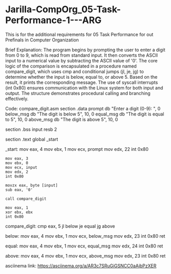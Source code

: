 # Jarilla-CompOrg_05-Task-Performance-1---ARG
This is for the additional requirements for 05 Task Performance for out Prefinals in Computer Organization

Brief Explanation: The program begins by prompting the
user to enter a digit from 0 to 9, which
is read from standard input. It then
converts the ASCII input to a numerical
value by subtracting the ASCII value of
'0'. The core logic of the comparison is
encapsulated in a procedure named
compare_digit, which uses cmp and
conditional jumps (jl, je, jg) to
determine whether the input is below,
equal to, or above 5. Based on the
result, it prints the corresponding
message. The use of syscall interrupts
(int 0x80) ensures communication with
the Linux system for both input and
output. The structure demonstrates
procedural calling and branching
effectively.

Code: compare_digit.asm
section .data
    prompt db "Enter a digit (0-9): ", 0
    below_msg db "The digit is below 5", 10, 0
    equal_msg db "The digit is equal to 5", 10, 0
    above_msg db "The digit is above 5", 10, 0

section .bss
    input resb 2

section .text
    global _start

_start:
    mov eax, 4
    mov ebx, 1
    mov ecx, prompt
    mov edx, 22
    int 0x80

    mov eax, 3
    mov ebx, 0
    mov ecx, input
    mov edx, 2
    int 0x80

    movzx eax, byte [input]
    sub eax, '0'

    call compare_digit

    mov eax, 1
    xor ebx, ebx
    int 0x80

compare_digit:
    cmp eax, 5
    jl below
    je equal
    jg above

below:
    mov eax, 4
    mov ebx, 1
    mov ecx, below_msg
    mov edx, 23
    int 0x80
    ret

equal:
    mov eax, 4
    mov ebx, 1
    mov ecx, equal_msg
    mov edx, 24
    int 0x80
    ret

above:
    mov eax, 4
    mov ebx, 1
    mov ecx, above_msg
    mov edx, 23
    int 0x80
    ret


asciinema link: https://asciinema.org/a/AR3c7SRuGiGSNCC0aAjbPzXER


